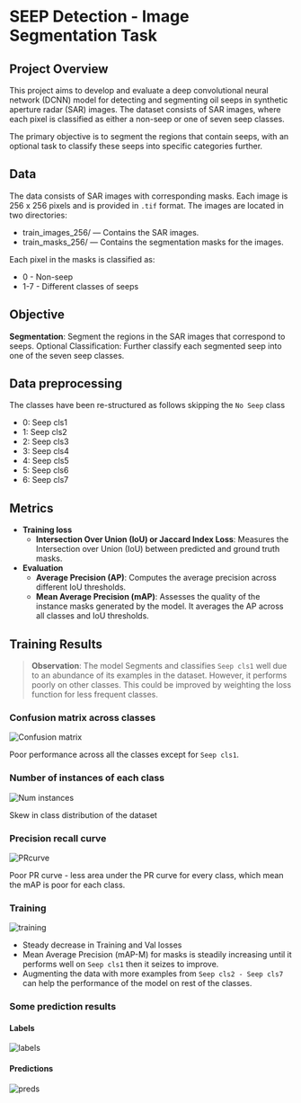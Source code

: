 # SEEP Detection - Image Segmentation Task
## Project Overview
This project aims to develop and evaluate a deep convolutional neural network (DCNN) model for detecting and segmenting oil seeps in synthetic aperture radar (SAR) images. The dataset consists of SAR images, where each pixel is classified as either a non-seep or one of seven seep classes.

The primary objective is to segment the regions that contain seeps, with an optional task to classify these seeps into specific categories further.

## Data
The data consists of SAR images with corresponding masks. Each image is 256 x 256 pixels and is provided in `.tif` format. The images are located in two directories:

- train_images_256/ — Contains the SAR images.
- train_masks_256/ — Contains the segmentation masks for the images.

Each pixel in the masks is classified as:

- 0 - Non-seep
- 1-7 - Different classes of seeps
## Objective
**Segmentation**: Segment the regions in the SAR images that correspond to seeps.
Optional Classification: Further classify each segmented seep into one of the seven seep classes.

## Data preprocessing
The classes have been re-structured as follows skipping the `No Seep` class
- 0: Seep cls1
- 1: Seep cls2
- 2: Seep cls3
- 3: Seep cls4
- 4: Seep cls5
- 5: Seep cls6
- 6: Seep cls7

## Metrics
- **Training loss** 
  - **Intersection Over Union (IoU) or Jaccard Index Loss**: Measures the Intersection over Union (IoU) between predicted and ground truth masks.
- **Evaluation**
  - **Average Precision (AP)**: Computes the average precision across different IoU thresholds.
  - **Mean Average Precision (mAP)**: Assesses the quality of the instance masks generated by the model. It averages the AP across all classes and IoU thresholds.

## Training Results
> **Observation**: The model Segments and classifies `Seep cls1` well due to an abundance of its examples in the dataset. However, it performs poorly on other classes. This could be improved by weighting the loss function for less frequent classes.
### Confusion matrix across classes
![Confusion matrix](https://github.com/nikhil-chigali/seep_detection/blob/main/runs/segment/train/confusion_matrix_normalized.png)

Poor performance across all the classes except for `Seep cls1`. 

### Number of instances of each class
![Num instances](https://github.com/nikhil-chigali/seep_detection/blob/main/runs/segment/train/num_instances.png)

Skew in class distribution of the dataset

### Precision recall curve
![PRcurve](https://github.com/nikhil-chigali/seep_detection/blob/main/runs/segment/train/MaskPR_curve.png)

Poor PR curve - less area under the PR curve for every class, which mean the mAP is poor for each class.

### Training
![training](https://github.com/nikhil-chigali/seep_detection/blob/main/runs/segment/train/results.png)

- Steady decrease in Training and Val losses
- Mean Average Precision (mAP-M) for masks is steadily increasing until it performs well on `Seep cls1` then it seizes to improve. 
- Augmenting the data with more examples from `Seep cls2 - Seep cls7` can help the performance of the model on rest of the classes.

### Some prediction results
#### Labels
![labels](https://github.com/nikhil-chigali/seep_detection/blob/main/runs/segment/train/val_batch0_labels.jpg)

#### Predictions
![preds](https://github.com/nikhil-chigali/seep_detection/blob/main/runs/segment/train/val_batch0_pred.jpg)
